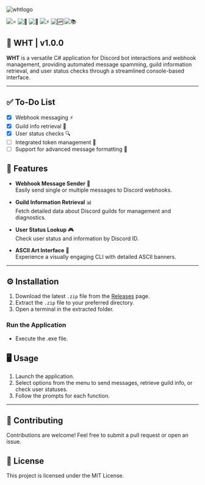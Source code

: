 ![whtlogo](https://github.com/user-attachments/assets/00724e2a-e268-4dad-b3d3-866fb51b1d14)


![⭐](https://img.shields.io/github/stars/planetwiide/wht?style=social)
![🍴](https://img.shields.io/github/forks/planetwiide/wht?style=social)
![🐞](https://img.shields.io/github/issues/planetwiide/wht)
![⚡](https://img.shields.io/github/commit-activity/m/planetwiide/wht)
![🆙](https://img.shields.io/github/last-commit/planetwiide/wht)
![📚](https://img.shields.io/github/license/planetwiide/wht)

## 🏯 WHT | v1.0.0

**WHT** is a versatile C# application for Discord bot interactions and webhook management, providing automated message spamming, guild information retrieval, and user status checks through a streamlined console-based interface.

---

## ✅ To-Do List

- [x] Webhook messaging ⚡
- [x] Guild info retrieval 🍃
- [x] User status checks 🔍
- [ ] Integrated token management 🏯
- [ ] Support for advanced message formatting 🎀

## 🚀 Features

- **Webhook Message Sender** 📩  
  Easily send single or multiple messages to Discord webhooks.

- **Guild Information Retrieval** 📊  
  Fetch detailed data about Discord guilds for management and diagnostics.

- **User Status Lookup** 🎮  
  Check user status and information by Discord ID.

- **ASCII Art Interface** 🖤  
  Experience a visually engaging CLI with detailed ASCII banners.

---

## ⚙️ Installation

1. Download the latest `.zip` file from the [Releases](https://github.com/planetwiide/wht/releases) page.
2. Extract the `.zip` file to your preferred directory.
3. Open a terminal in the extracted folder.

### Run the Application

- Execute the .exe file.

## 🖥️ Usage

1. Launch the application.
2. Select options from the menu to send messages, retrieve guild info, or check user statuses.
3. Follow the prompts for each function.

---

## 🤝 Contributing

Contributions are welcome! Feel free to submit a pull request or open an issue.

## 📄 License

This project is licensed under the MIT License.
